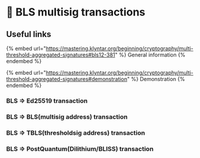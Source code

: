 # 🤝 BLS multisig transactions

## Useful links

{% embed url="https://mastering.klyntar.org/beginning/cryptography/multi-threshold-aggregated-signatures#bls12-381" %}
General information
{% endembed %}

{% embed url="https://mastering.klyntar.org/beginning/cryptography/multi-threshold-aggregated-signatures#demonstration" %}
Demonstration
{% endembed %}



### BLS => Ed25519 transaction

### BLS => BLS(multisig address) transaction

### BLS => TBLS(thresholdsig address) transaction

### BLS => PostQuantum(Dilithium/BLISS) transaction

